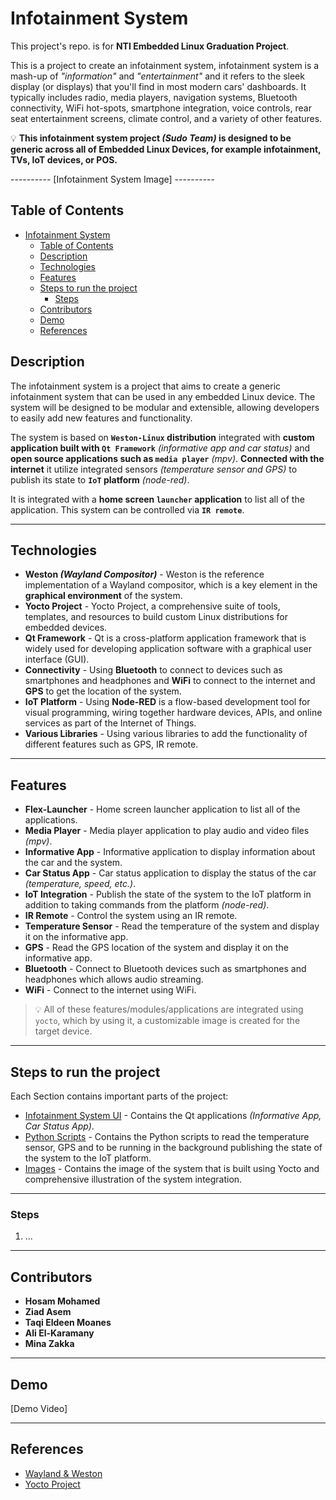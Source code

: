 # Infotainment System

This project's repo. is for **NTI Embedded Linux Graduation Project**.

This is a project to create an infotainment system, infotainment system is a mash-up of _"information"_ and _"entertainment"_ and it refers to the sleek display (or displays) that you'll find in most modern cars' dashboards. It typically includes radio, media players, navigation systems, Bluetooth connectivity, WiFi hot-spots, smartphone integration, voice controls, rear seat entertainment screens, climate control, and a variety of other features.

:bulb: **This infotainment system project _(Sudo Team)_ is designed to be generic across all of Embedded Linux Devices, for example infotainment, TVs, IoT devices, or POS.**

---------- [Infotainment System Image] ----------

## Table of Contents

- [Infotainment System](#infotainment-system)
  - [Table of Contents](#table-of-contents)
  - [Description](#description)
  - [Technologies](#technologies)
  - [Features](#features)
  - [Steps to run the project](#steps-to-run-the-project)
    - [Steps](#steps)
  - [Contributors](#contributors)
  - [Demo](#demo)
  - [References](#references)

## Description

The infotainment system is a project that aims to create a generic infotainment system that can be used in any embedded Linux device. The system will be designed to be modular and extensible, allowing developers to easily add new features and functionality.

The system is based on **`Weston-Linux` distribution** integrated with **custom application built with `Qt Framework`** _(informative app and car status)_ and **open source applications such as `media player`** _(mpv)_. **Connected with the internet** it utilize integrated sensors _(temperature sensor and GPS)_ to publish its state to **`IoT` platform** _(node-red)_.

It is integrated with a **home screen `launcher` application** to list all of the application. This system can be controlled via **`IR remote`**.

---

## Technologies

- **Weston _(Wayland Compositor)_** - Weston is the reference implementation of a Wayland compositor, which is a key element in the **graphical environment** of the system.
- **Yocto Project** - Yocto Project, a comprehensive suite of tools, templates, and resources to build custom Linux distributions for embedded devices.
- **Qt Framework** - Qt is a cross-platform application framework that is widely used for developing application software with a graphical user interface (GUI).
- **Connectivity** - Using **Bluetooth** to connect to devices such as smartphones and headphones and **WiFi** to connect to the internet and **GPS** to get the location of the system.
- **IoT Platform** - Using **Node-RED** is a flow-based development tool for visual programming, wiring together hardware devices, APIs, and online services as part of the Internet of Things.
- **Various Libraries** - Using various libraries to add the functionality of different features such as GPS, IR remote.

---

## Features

- **Flex-Launcher** - Home screen launcher application to list all of the applications.
- **Media Player** - Media player application to play audio and video files _(mpv)_.
- **Informative App** - Informative application to display information about the car and the system.
- **Car Status App** - Car status application to display the status of the car _(temperature, speed, etc.)_.
- **IoT Integration** - Publish the state of the system to the IoT platform in addition to taking commands from the platform _(node-red)_.
- **IR Remote** - Control the system using an IR remote.
- **Temperature Sensor** - Read the temperature of the system and display it on the informative app.
- **GPS** - Read the GPS location of the system and display it on the informative app.
- **Bluetooth** - Connect to Bluetooth devices such as smartphones and headphones which allows audio streaming.
- **WiFi** - Connect to the internet using WiFi.

> :bulb: All of these features/modules/applications are integrated using `yocto`, which by using it, a customizable image is created for the target device.

---

## Steps to run the project

Each Section contains important parts of the project:

- [Infotainment System UI](./infotainment_system_ui/) - Contains the Qt applications _(Informative App, Car Status App)_.
- [Python Scripts](./py/) - Contains the Python scripts to read the temperature sensor, GPS and to be running in the background publishing the state of the system to the IoT platform.
- [Images](./image/) - Contains the image of the system that is built using Yocto and comprehensive illustration of the system integration.

---

### Steps

1. ...

---

## Contributors

- **Hosam Mohamed**
- **Ziad Asem**
- **Taqi Eldeen Moanes**
- **Ali El-Karamany**
- **Mina Zakka**

---

## Demo

[Demo Video]

---

## References

- [Wayland & Weston](https://wayland.freedesktop.org/)
- [Yocto Project](https://www.yoctoproject.org/)
